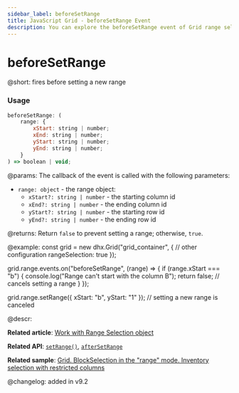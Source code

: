 ```yaml
---
sidebar_label: beforeSetRange
title: JavaScript Grid - beforeSetRange Event 
description: You can explore the beforeSetRange event of Grid range selection in the documentation of the DHTMLX JavaScript UI library. Browse developer guides and API reference, try out code examples and live demos, and download a free 30-day evaluation version of DHTMLX Suite.
---
```


# beforeSetRange

@short: fires before setting a new range

### Usage

~~~jsx
beforeSetRange: (
    range: {
        xStart: string | number;
        xEnd: string | number;
        yStart: string | number;
        yEnd: string | number;
    }
) => boolean | void;
~~~

@params:
The callback of the event is called with the following parameters:

- `range: object` - the range object:
	- `xStart?: string | number` - the starting column id
	- `xEnd?: string | number` - the ending column id
	- `yStart?: string | number` - the starting row id
	- `yEnd?: string | number` - the ending row id

@returns:
Return `false` to prevent setting a range; otherwise, `true`.

@example:
const grid = new dhx.Grid("grid_container", {
    // other configuration
    rangeSelection: true
});

grid.range.events.on("beforeSetRange", (range) => {
    if (range.xStart === "b") {
        console.log("Range can't start with the column B");
        return false; // cancels setting a range
    }
});

grid.range.setRange({ xStart: "b", yStart: "1" }); // setting a new range is canceled

@descr:

**Related article**: [Work with Range Selection object](grid/usage_rangeselection.md)

**Related API**: [`setRange()`](grid/api/rangeselection/setrange_method.md),
[`afterSetRange`](grid/api/rangeselection/aftersetrange_event.md)

**Related sample**: [Grid. BlockSelection in the "range" mode. Inventory selection with restricted columns](https://snippet.dhtmlx.com/42fp5qvt)

@changelog:
added in v9.2